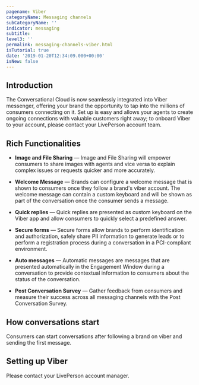```yaml
---
pagename: Viber
categoryName: Messaging channels
subCategoryName: ''
indicator: messaging
subtitle: 
level3: ''
permalink: messaging-channels-viber.html
isTutorial: true
date: '2019-01-20T12:34:09.000+00:00'
isNew: false
---
```


## Introduction 

The Conversational Cloud is now seamlessly integrated into Viber messenger, offering your brand the opportunity to tap into the millions of consumers connecting on it. Set up is easy and allows your agents to create ongoing connections with valuable customers right away; to onboard Viber to your account, please contact your LivePerson account team.

## Rich Functionalities

* **Image and File Sharing** — Image and File Sharing will empower consumers to share images with agents and vice versa to explain complex issues or requests quicker and more accurately. 

* **Welcome Message** — Brands can configure a welcome message that is shown to consumers once they follow a brand's viber account. The welcome message can contain a custom keyboard and will be shown as part of the conversation once the consumer sends a message.

* **Quick replies** — Quick replies are presented as custom keyboard on the Viber app and allow consumers to quickly select a predefined answer. 

* **Secure forms** — Secure forms allow brands to perform identification and authorization, safely share PII information to generate leads or to perform a registration process during a conversation in a PCI-compliant environment.

* **Auto messages** — Automatic messages are messages that are presented automatically in the Engagement Window during a conversation to provide contextual information to consumers about the status of the conversation.

* **Post Conversation Survey** — Gather feedback from consumers and measure their success across all messaging channels with the Post Conversation Survey.

## How conversations start
Consumers can start conversations after following a brand on viber and sending the first message. 

## Setting up Viber 
Please contact your LivePerson account manager.
